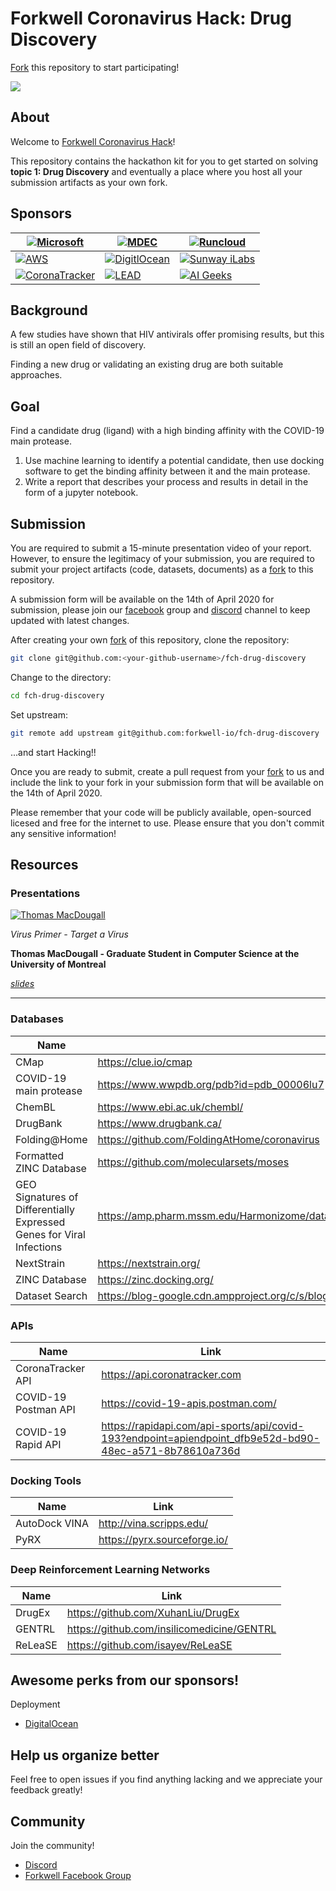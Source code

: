 # Forkwell Coronavirus Hack: Drug Discovery

[Fork](https://guides.github.com/activities/forking/) this repository to start participating!

[![](https://img.shields.io/discord/692562848437764096.svg?label=&logo=discord&logoColor=ffffff&color=7389D8&labelColor=6A7EC2)](https://discord.gg/jFjbXqp)

## About

Welcome to [Forkwell Coronavirus Hack](https://www.forkwell.io/events/forkwell-coronavirus-hack)!

This repository contains the hackathon kit for you to get started on solving **topic 1: Drug
Discovery** and eventually a place where you host all your submission artifacts as your own fork.

## Sponsors

| [![Microsoft](https://user-images.githubusercontent.com/19421765/77505763-ff940400-6e9e-11ea-8c47-cafdf6b3b2d6.png)](https://microsoft.com/)           | [![MDEC](https://uploads-ssl.webflow.com/5dedc0ed675ba87b09857f05/5e7b5a7ea804328ecaf8e5a2_mdec.png)](https://mdec.my/)                       | [![Runcloud](https://uploads-ssl.webflow.com/5dedc0ed675ba87b09857f05/5e79fb8c21fcad40f1a34b8a_runcloud.png)](https://runcloud.io/)                  |
|--------------------------------------------------------------------------------------------------------------------------------------------------------|-----------------------------------------------------------------------------------------------------------------------------------------------|------------------------------------------------------------------------------------------------------------------------------------------------------|
| [![AWS](https://uploads-ssl.webflow.com/5dedc0ed675ba87b09857f05/5e7b5a7ef803a29eed975378_aws.png)](https://aws.amazon.com/)                           | [![DigitlOcean](https://uploads-ssl.webflow.com/5dedc0ed675ba87b09857f05/5e79fb8b1de27906a0d0c3dc_digital-ocean.png)](https://do.co/forkwell) | [![Sunway iLabs](https://uploads-ssl.webflow.com/5dedc0ed675ba87b09857f05/5e79fb8c1de2795359d0c3de_ilab.png)](https://innovationlabs.sunway.edu.my/) |
| [![CoronaTracker](https://uploads-ssl.webflow.com/5dedc0ed675ba87b09857f05/5e7c7a1afb4b4a4e49fa0357_coronatracker.png)](https://www.coronatracker.com) | [![LEAD](https://uploads-ssl.webflow.com/5dedc0ed675ba87b09857f05/5e7c7a1af1e7b76379787b82_lead.png)](https://www.thelead.io/)                | [![AI Geeks](https://uploads-ssl.webflow.com/5dedc0ed675ba87b09857f05/5e798a3fccd66c285759a635_ai-geeks.png)](https://aigeeks.net/)                  |

## Background

A few studies have shown that HIV antivirals offer promising results, but this is still an open
field of discovery.

Finding a new drug or validating an existing drug are both suitable approaches.

## Goal

Find a candidate drug (ligand) with a high binding affinity with the COVID-19 main protease.

1. Use machine learning to identify a potential candidate, then use docking software to get the
   binding affinity between it and the main protease.
2. Write a report that describes your process and results in detail in the form of a jupyter
   notebook.

## Submission

You are required to submit a 15-minute presentation video of your report. However, to ensure the
legitimacy of your submission, you are required to submit your project artifacts (code, datasets,
documents) as a [fork](https://guides.github.com/activities/forking/) to this repository.

A submission form will be available on the 14th of April 2020 for submission,
please join our
[facebook](https://facebook.com/groups/forkwellcoronavirushack/) group and
[discord](https://discord.gg/jFjbXqp) channel to keep updated with latest changes.

After creating your own [fork](https://guides.github.com/activities/forking/)
of this repository, clone the repository:

```sh
git clone git@github.com:<your-github-username>/fch-drug-discovery
```

Change to the directory:

```sh
cd fch-drug-discovery
```

Set upstream:

```sh
git remote add upstream git@github.com:forkwell-io/fch-drug-discovery
```

...and start Hacking!!

Once you are ready to submit, create a pull request from your
[fork](https://guides.github.com/activities/forking/) to us and include the link to your fork in
your submission form that will be available on the 14th of April 2020.

Please remember that your code will be publicly available, open-sourced licesed and free for the
internet to use. Please ensure that you don't commit any sensitive information!

## Resources

### Presentations

[![Thomas MacDougall](https://user-images.githubusercontent.com/19421765/77504390-26e8d200-6e9b-11ea-811e-02aaf1f8adc9.png)](https://drive.google.com/open?id=1pHy9Cm4_w4Ri8lVbcN2XC637_7BaLL9P)

*Virus Primer - Target a Virus*

**Thomas MacDougall - Graduate Student in Computer Science at the University of Montreal**

*[slides](https://drive.google.com/drive/folders/1YsyUQQBAIxq_syXzE6wxSPaifAwmNxxF)*

---

### Databases

| Name                                                                  | Link                                                                                                                 |
|-----------------------------------------------------------------------|----------------------------------------------------------------------------------------------------------------------|
| CMap                                                                  | https://clue.io/cmap                                                                                                 |
| COVID-19 main protease                                                | https://www.wwpdb.org/pdb?id=pdb_00006lu7                                                                            |
| ChemBL                                                                | https://www.ebi.ac.uk/chembl/                                                                                        |
| DrugBank                                                              | https://www.drugbank.ca/                                                                                             |
| Folding@Home                                                          | https://github.com/FoldingAtHome/coronavirus                                                                         |
| Formatted ZINC Database                                               | https://github.com/molecularsets/moses                                                                               |
| GEO Signatures of Differentially Expressed Genes for Viral Infections | https://amp.pharm.mssm.edu/Harmonizome/dataset/GEO+Signatures+of+Differentially+Expressed+Genes+for+Viral+Infections |
| NextStrain                                                            | https://nextstrain.org/                                                                                              |
| ZINC Database                                                         | https://zinc.docking.org/                                                                                            |
| Dataset Search                                                        | https://blog-google.cdn.ampproject.org/c/s/blog.google/products/search/discovering-millions-datasets-web/amp/        |

### APIs

| Name                 | Link                                                                                                    |
|----------------------|---------------------------------------------------------------------------------------------------------|
| CoronaTracker API    | https://api.coronatracker.com                                                                           |
| COVID-19 Postman API | https://covid-19-apis.postman.com/                                                                      |
| COVID-19 Rapid API   | https://rapidapi.com/api-sports/api/covid-193?endpoint=apiendpoint_dfb9e52d-bd90-48ec-a571-8b78610a736d |

### Docking Tools

| Name                  | Link                                              |
|-----------------------|---------------------------------------------------|
| AutoDock VINA         | http://vina.scripps.edu/                          |
| PyRX                  | https://pyrx.sourceforge.io/                      |

### Deep Reinforcement Learning Networks

| Name    | Link                                       |
|---------|--------------------------------------------|
| DrugEx  | https://github.com/XuhanLiu/DrugEx         |
| GENTRL  | https://github.com/insilicomedicine/GENTRL |
| ReLeaSE | https://github.com/isayev/ReLeaSE          |


## Awesome perks from our sponsors!

Deployment
- [DigitalOcean](https://do.co/forkwell)

## Help us organize better

Feel free to open issues if you find anything lacking and we appreciate your feedback greatly!

## Community

Join the community!
- [Discord](https://discord.gg/jFjbXqp)
- [Forkwell Facebook Group](https://facebook.com/groups/forkwellcoronavirushack/)
